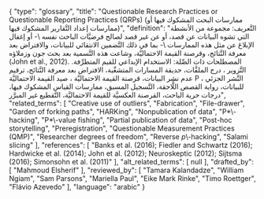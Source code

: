 {
    "type": "glossary",
    "title": "Questionable Research Practices or Questionable Reporting Practices (QRPs) (ممارسات البحث المشكوك فيها أو ممارسات إعداد التَّقارير المشكوك فيها)",
    "definition": "التَّعريف: مجموعة من الأنشطة التي تشوه البيانات عن قصد، أو عن غير قصد لصالح فرضيَّات الباحث نفسه \\- أو إغفال الإبلاغ عن مثل هذه الممارسات \\- بما في ذلك التَّضمين الانتقائي للبيانات، والافتراض بعد معرفة النَّتائج، وقرصنة القيمة الاحتماليَّة، وشاعت هذه التَّسمية بعد بحث جون وزملاؤه (John et al., 2012).  المصطلحات ذات الصِّلة: الاستخدام الإبداعي للقيم المتطرِّفة. التَّزوير ، درج الملفَّات، حديقة المسارات المتشعِّبة، الافتراض بعد معرفة النَّتائج، ترقيم عدم نشر البيانات، قرصنة القيمة الاحتماليَّة  ، صيد القيمة الاحتماليَّة P ، النَّشر الجزئي للبيانات، رواية القصص اللَّاحقة، التَّسجيل المسبق، ممارسات القياس المشكوك فيها، درجات حرية الباحث، القرصنة العكسيَّة للقيمة الاحتماليَّة، التَّقطيع غير المبرَّر",
    "related_terms": [
        "Creative use of outliers",
        "Fabrication",
        "File-drawer",
        "Garden of forking paths",
        "HARKing",
        "Nonpublication of data",
        "P*\\-hacking",
        "P*\\-value fishing",
        "Partial publication of data",
        "Post-hoc storytelling",
        "Preregistration",
        "Questionable Measurement Practices (QMP)",
        "Researcher degrees of freedom",
        "Reverse *p*\\-hacking",
        "Salami slicing"
    ],
    "references": [
        "Banks et al. (2016); Fiedler and Schwartz (2016); Hardwicke et al. (2014); John et al. (2012); Neuroskeptic (2012); Sijtsma (2016); Simonsohn et al. (2011)"
    ],
    "alt_related_terms": [
        null
    ],
    "drafted_by": [
        "Mahmoud Elsherif"
    ],
    "reviewed_by": [
        "Tamara Kalandadze",
        "William Ngiam",
        "Sam Parsons",
        "Mariella Paul",
        "Eike Mark Rinke",
        "Timo Roettger",
        "Flávio Azevedo"
    ],
    "language": "arabic"
}